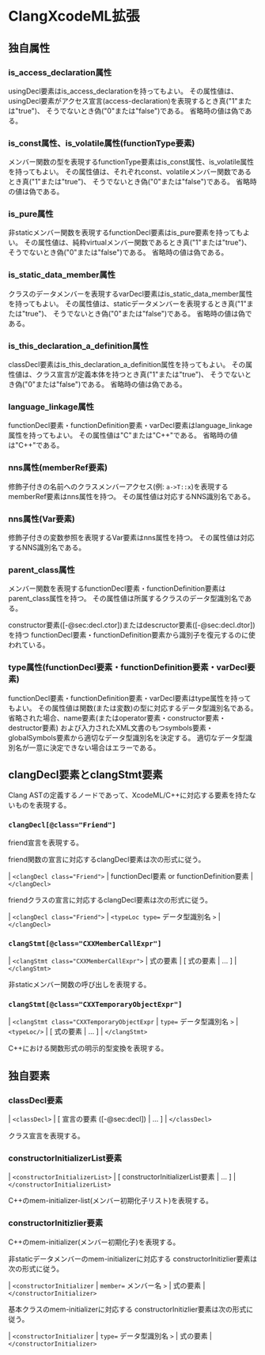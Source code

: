 ClangXcodeML拡張
================

## 独自属性

### is\_access\_declaration属性

usingDecl要素はis\_access\_declarationを持ってもよい。
その属性値は、usingDecl要素がアクセス宣言(access-declaration)を表現するとき真("1"または"true")、
そうでないとき偽("0"または"false")である。
省略時の値は偽である。

### is\_const属性、is\_volatile属性(functionType要素)

メンバー関数の型を表現するfunctionType要素はis\_const属性、is\_volatile属性を持ってもよい。
その属性値は、それぞれconst、volatileメンバー関数であるとき真("1"または"true")、
そうでないとき偽("0"または"false")である。
省略時の値は偽である。

### is\_pure属性

非staticメンバー関数を表現するfunctionDecl要素はis\_pure要素を持ってもよい。
その属性値は、純粋virtualメンバー関数であるとき真("1"または"true")、
そうでないとき偽("0"または"false")である。
省略時の値は偽である。

### is\_static\_data\_member属性

クラスのデータメンバーを表現するvarDecl要素はis\_static\_data\_member属性を持ってもよい。
その属性値は、staticデータメンバーを表現するとき真("1"または"true")、
そうでないとき偽("0"または"false")である。
省略時の値は偽である。

### is\_this\_declaration\_a\_definition属性

classDecl要素はis\_this\_declaration\_a\_definition属性を持ってもよい。
その属性値は、クラス宣言が定義本体を持つとき真("1"または"true")、
そうでないとき偽("0"または"false")である。
省略時の値は偽である。

### language\_linkage属性

functionDecl要素・functionDefinition要素・varDecl要素はlanguage\_linkage属性を持ってもよい。
その属性値は"C"または"C++"である。
省略時の値は"C++"である。

### nns属性(memberRef要素)

修飾子付きの名前へのクラスメンバーアクセス(例: `a->T::x`)を表現するmemberRef要素はnns属性を持つ。
その属性値は対応するNNS識別名である。

### nns属性(Var要素)

修飾子付きの変数参照を表現するVar要素はnns属性を持つ。
その属性値は対応するNNS識別名である。

### parent\_class属性

メンバー関数を表現するfunctionDecl要素・functionDefinition要素はparent\_class属性を持つ。
その属性値は所属するクラスのデータ型識別名である。

constructor要素([-@sec:decl.ctor])またはdescructor要素([-@sec:decl.dtor])を持つ
functionDecl要素・functionDefinition要素から識別子を復元するのに使われている。

### type属性(functionDecl要素・functionDefinition要素・varDecl要素)

functionDecl要素・functionDefinition要素・varDecl要素はtype属性を持ってもよい。
その属性値は関数(または変数)の型に対応するデータ型識別名である。
省略された場合、name要素(またはoperator要素・constructor要素・destructor要素)
および入力されたXML文書のもつsymbols要素・globalSymbols要素から適切なデータ型識別名を決定する。
適切なデータ型識別名が一意に決定できない場合はエラーである。

## clangDecl要素とclangStmt要素

Clang ASTの定義するノードであって、XcodeML/C++に対応する要素を持たないものを表現する。

### `clangDecl[@class="Friend"]`

friend宣言を表現する。

friend関数の宣言に対応するclangDecl要素は次の形式に従う。

| `<clangDecl class="Friend">`
|    functionDecl要素 or functionDefinition要素
| `</clangDecl>`

friendクラスの宣言に対応するclangDecl要素は次の形式に従う。

| `<clangDecl class="Friend">`
|   `<typeLoc type=` データ型識別名 `>`
| `</clangDecl>`

### `clangStmt[@class="CXXMemberCallExpr"]`

| `<clangStmt class="CXXMemberCallExpr">`
|   式の要素
|   [ 式の要素
|    ... ]
| `</clangStmt>`

非staticメンバー関数の呼び出しを表現する。

### `clangStmt[@class="CXXTemporaryObjectExpr"]`

| `<clangStmt class="CXXTemporaryObjectExpr`
|   `type=` データ型識別名 `>`
|   `<typeLoc/>`
|   [ 式の要素
|     ... ]
| `</clangStmt>`

C++における関数形式の明示的型変換を表現する。

## 独自要素

### classDecl要素

| `<classDecl>`
|   [ 宣言の要素 ([-@sec:decl])
|   ... ]
| `</classDecl>`

クラス宣言を表現する。

### constructorInitializerList要素

| `<constructorInitializerList>`
|   [ constructorInitializerList要素
|   ... ]
| `</constructorInitializerList>`

C++のmem-initializer-list(メンバー初期化子リスト)を表現する。

### constructorInitizlier要素

C++のmem-initializer(メンバー初期化子)を表現する。

非staticデータメンバーのmem-initializerに対応する
constructorInitizlier要素は次の形式に従う。

| `<constructorInitializer`
|   `member=` メンバー名 `>`
|   式の要素
| `</constructorInitializer>`

基本クラスのmem-initializerに対応する
constructorInitizlier要素は次の形式に従う。

| `<constructorInitializer`
|   `type=` データ型識別名 `>`
|   式の要素
| `</constructorInitializer>`
